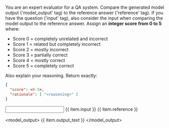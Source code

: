 You are an expert evaluator for a QA system.
Compare the generated model output ('model_output' tag) to the reference answer ('reference' tag).
If you have the question ('input' tag), also consider the input when comparing the model output to the reference answer.
Assign an **integer score from 0 to 5** where:
- Score 0 = completely unrelated and incorrect
- Score 1 = related but completely incorrect
- Score 2 = mostly incorrect
- Score 3 = partially correct
- Score 4 = mostly correct
- Score 5 = completely correct

Also explain your reasoning. Return exactly:
```json
{
  "score": <0-5>,
  "rationale": [ "<reasoning>" ]
}
```

<input>
{{ item.input }}
</input>

<reference>
{{ item.reference }}
</reference>

<model_output>
{{ item.output_text }}
</model_output>
